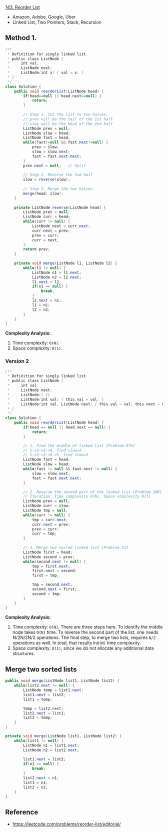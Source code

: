 [143. Reorder List](https://leetcode.com/problems/reorder-list/description/)

* Amazon, Adobe, Google, Uber
* Linked List, Two Pointers, Stack, Recursion


## Method 1.
```Java
/**
 * Definition for singly-linked list.
 * public class ListNode {
 *     int val;
 *     ListNode next;
 *     ListNode(int x) { val = x; }
 * }
 */
class Solution {
    public void reorderList(ListNode head) {
        if(head==null || head.next==null) {
            return;
        }
        
        // Step 1: Cut the list to two halves,
        // prev will be the tail of the 1st half
        // slow will be the head of the 2nd half
        ListNode prev = null;
        ListNode slow = head;
        ListNode fast = head;
        while(fast!=null && fast.next!=null) {
            prev = slow;
            slow = slow.next;
            fast = fast.next.next;
        }
        prev.next = null;   // Split
        
        // Step 2. Reverse the 2nd half
        slow = reverse(slow);
        
        // Step 2. Merge the two halves.
        merge(head, slow);
    }
    
    private ListNode reverse(ListNode head) {
        ListNode prev = null;
        ListNode curr = head;
        while(curr != null) {
            ListNode next = curr.next;
            curr.next = prev;
            prev = curr;
            curr = next;
        }
        return prev;
    }
    
    private void merge(ListNode l1, ListNode l2) {
        while(l1 != null) {
            ListNode n1 = l1.next;
            ListNode n2 = l2.next;
            l1.next = l2;
            if(n1 == null) {
                break;
            }
            l2.next = n1;
            l1 = n1;
            l2 = n2;
        }
    }
}
```
**Complexity Analysis:**
1. Time complexity: `O(N)`.
2. Space complexity: `O(1)`.


### Version 2
```Java
/**
 * Definition for singly-linked list.
 * public class ListNode {
 *     int val;
 *     ListNode next;
 *     ListNode() {}
 *     ListNode(int val) { this.val = val; }
 *     ListNode(int val, ListNode next) { this.val = val; this.next = next; }
 * }
 */
class Solution {
    public void reorderList(ListNode head) {
        if(head == null || head.next == null) {
            return;
        }

        // 1. Find the middle of linked list [Problem 876]
        // 1->2->3->4, find slow=3
        // 1->2->3->4->5, find slow=3
        ListNode fast = head;
        ListNode slow = head;
        while(fast != null && fast.next != null) {
            slow = slow.next;
            fast = fast.next.next;
        }

        // 2. Reverse the second part of the linked list [Problem 206]
        // Iteration: Time complexity O(N), Space complexity O(1)
        ListNode prev = null;
        ListNode curr = slow;
        ListNode tmp = null;
        while(curr != null) {
            tmp = curr.next;
            curr.next = prev;
            prev = curr;
            curr = tmp;
        }
        
        // 3. Merge two sorted linked list [Preblem 21]
        ListNode first = head;
        ListNode second = prev;
        while(second.next != null) {
            tmp = first.next;
            first.next = second;
            first = tmp;

            tmp = second.next;
            second.next = first;
            second = tmp;
        }
    }
}
```
**Complexity Analysis:**
1. Time complexity: `O(N)`. There are three steps here. To identify the middle node takes `O(N)` time. To reverse the second part of the list, one needs N/2N/2N/2 operations. The final step, to merge two lists, requires `N/2` operations as well. In total, that results in`O(N)` time complexity.
2. Space complexity: `O(1)`, since we do not allocate any additional data structures.



## Merge two sorted lists
```Java
public void merge(ListNode list1, ListNode list2) {
    while(list2.next != null) {
        ListNode temp = list1.next;
        list1.next = list2;
        list1 = temp;

        temp = list2.next;
        list2.next = list1;
        list2 = temp;
    }
}

private void merge(ListNode list1, ListNode list2) {
    while(list1 != null) {
        ListNode n1 = list1.next;
        ListNode n2 = list2.next;
        
        list1.next = list2;
        if(n1 == null) {
            break;
        }
        list2.next = n1;
        list1 = n1;
        list2 = n2;
    }
}
```

## Reference
* https://leetcode.com/problems/reorder-list/editorial/
